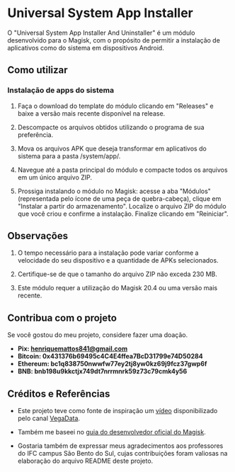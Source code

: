 # Universal System App Installer

O "Universal System App Installer And Uninstaller" é um módulo desenvolvido para o Magisk, com o propósito de permitir a instalação de aplicativos como do sistema em dispositivos Android.

## Como utilizar

### Instalação de apps do sistema 

1. Faça o download do template do módulo clicando em "Releases" e baixe a versão mais recente disponível na release.

2. Descompacte os arquivos obtidos utilizando o programa de sua preferência.

3. Mova os arquivos APK que deseja transformar em aplicativos do sistema para a pasta /system/app/.

4. Navegue até a pasta principal do módulo e compacte todos os arquivos em um único arquivo ZIP.

5. Prossiga instalando o módulo no Magisk: acesse a aba "Módulos" (representada pelo ícone de uma peça de quebra-cabeça), clique em "Instalar a partir do armazenamento". Localize o arquivo ZIP do módulo que você criou e confirme a instalação. Finalize clicando em "Reiniciar".

## Observações

1. O tempo necessário para a instalação pode variar conforme a velocidade do seu dispositivo e a quantidade de APKs selecionados.

2. Certifique-se de que o tamanho do arquivo ZIP não exceda 230 MB.

3. Este módulo requer a utilização do Magisk 20.4 ou uma versão mais recente.

## Contribua com o projeto

Se você gostou do meu projeto, considere fazer uma doação.

- **Pix: <henriquemattos841@gmail.com>**
- **Bitcoin: 0x431376b69495c4C4E4ffea7BcD31799e74D50284**
- **Ethereum: bc1q838750nwwfw77ey2tj8yw0kz69j9fcz37gwp6f**
- **BNB: bnb198u9kkctjx749dt7nrrmnrk59z73c79cmk4y56**

## Créditos e Referências

- Este projeto teve como fonte de inspiração um [vídeo](https://www.youtube.com/watch?v=tM5dLRbMuwM&t=1523s) disponibilizado pelo canal [VegaData](https://www.youtube.com/@VegaData).

- Também me baseei no [guia do desenvolvedor oficial do Magisk](https://topjohnwu.github.io/Magisk/guides.html).

- Gostaria também de expressar meus agradecimentos aos professores do IFC campus São Bento do Sul, cujas contribuições foram valiosas na elaboração do arquivo README deste projeto.
